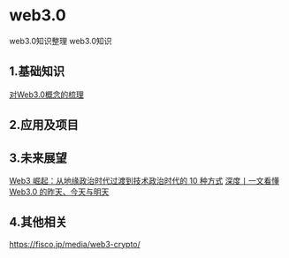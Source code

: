 # web3.0
web3.0知识整理 web3.0知识 
## 1.基础知识
[对Web3.0概念的梳理](https://rustmagazine.github.io/rust_magazine_2021/chapter_6/web3-part1.html)

## 2.应用及项目


## 3.未来展望
[Web3 崛起：从地缘政治时代过渡到技术政治时代的 10 种方式](https://www.chaincatcher.com/article/2067627)
[深度丨一文看懂 Web3.0 的昨天、今天与明天](https://cointelegraphcn.com/news/web30-future)


## 4.其他相关



https://fisco.jp/media/web3-crypto/

